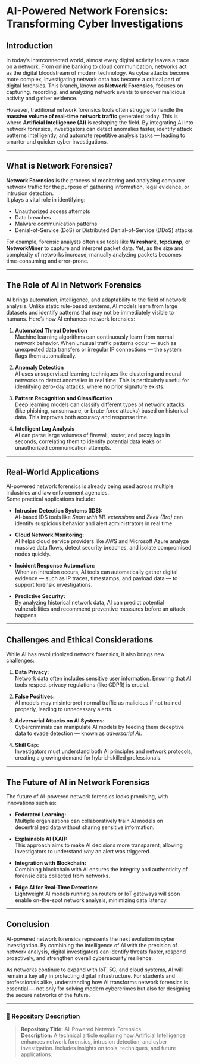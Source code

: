 # AI-Powered Network Forensics: Transforming Cyber Investigations

## Introduction
In today’s interconnected world, almost every digital activity leaves a trace on a network. From online banking to cloud communication, networks act as the digital bloodstream of modern technology. As cyberattacks become more complex, investigating network data has become a critical part of digital forensics. This branch, known as **Network Forensics**, focuses on capturing, recording, and analyzing network events to uncover malicious activity and gather evidence.

However, traditional network forensics tools often struggle to handle the **massive volume of real-time network traffic** generated today. This is where **Artificial Intelligence (AI)** is reshaping the field. By integrating AI into network forensics, investigators can detect anomalies faster, identify attack patterns intelligently, and automate repetitive analysis tasks — leading to smarter and quicker cyber investigations.

---

## What is Network Forensics?
**Network Forensics** is the process of monitoring and analyzing computer network traffic for the purpose of gathering information, legal evidence, or intrusion detection.  
It plays a vital role in identifying:
- Unauthorized access attempts  
- Data breaches  
- Malware communication patterns  
- Denial-of-Service (DoS) or Distributed Denial-of-Service (DDoS) attacks  

For example, forensic analysts often use tools like **Wireshark**, **tcpdump**, or **NetworkMiner** to capture and interpret packet data. Yet, as the size and complexity of networks increase, manually analyzing packets becomes time-consuming and error-prone.

---

## The Role of AI in Network Forensics
AI brings automation, intelligence, and adaptability to the field of network analysis. Unlike static rule-based systems, AI models learn from large datasets and identify patterns that may not be immediately visible to humans. Here’s how AI enhances network forensics:

1. **Automated Threat Detection**  
   Machine learning algorithms can continuously learn from normal network behavior. When unusual traffic patterns occur — such as unexpected data transfers or irregular IP connections — the system flags them automatically.

2. **Anomaly Detection**  
   AI uses unsupervised learning techniques like clustering and neural networks to detect anomalies in real time. This is particularly useful for identifying zero-day attacks, where no prior signature exists.

3. **Pattern Recognition and Classification**  
   Deep learning models can classify different types of network attacks (like phishing, ransomware, or brute-force attacks) based on historical data. This improves both accuracy and response time.

4. **Intelligent Log Analysis**  
   AI can parse large volumes of firewall, router, and proxy logs in seconds, correlating them to identify potential data leaks or unauthorized communication attempts.

---

## Real-World Applications
AI-powered network forensics is already being used across multiple industries and law enforcement agencies.  
Some practical applications include:

- **Intrusion Detection Systems (IDS):**  
  AI-based IDS tools like *Snort with ML extensions* and *Zeek (Bro)* can identify suspicious behavior and alert administrators in real time.

- **Cloud Network Monitoring:**  
  AI helps cloud service providers like AWS and Microsoft Azure analyze massive data flows, detect security breaches, and isolate compromised nodes quickly.

- **Incident Response Automation:**  
  When an intrusion occurs, AI tools can automatically gather digital evidence — such as IP traces, timestamps, and payload data — to support forensic investigations.

- **Predictive Security:**  
  By analyzing historical network data, AI can predict potential vulnerabilities and recommend preventive measures before an attack happens.

---

## Challenges and Ethical Considerations
While AI has revolutionized network forensics, it also brings new challenges:

1. **Data Privacy:**  
   Network data often includes sensitive user information. Ensuring that AI tools respect privacy regulations (like GDPR) is crucial.

2. **False Positives:**  
   AI models may misinterpret normal traffic as malicious if not trained properly, leading to unnecessary alerts.

3. **Adversarial Attacks on AI Systems:**  
   Cybercriminals can manipulate AI models by feeding them deceptive data to evade detection — known as *adversarial AI*.

4. **Skill Gap:**  
   Investigators must understand both AI principles and network protocols, creating a growing demand for hybrid-skilled professionals.

---

## The Future of AI in Network Forensics
The future of AI-powered network forensics looks promising, with innovations such as:

- **Federated Learning:**  
  Multiple organizations can collaboratively train AI models on decentralized data without sharing sensitive information.

- **Explainable AI (XAI):**  
  This approach aims to make AI decisions more transparent, allowing investigators to understand *why* an alert was triggered.

- **Integration with Blockchain:**  
  Combining blockchain with AI ensures the integrity and authenticity of forensic data collected from networks.

- **Edge AI for Real-Time Detection:**  
  Lightweight AI models running on routers or IoT gateways will soon enable on-the-spot network analysis, minimizing data latency.

---

## Conclusion
AI-powered network forensics represents the next evolution in cyber investigation. By combining the intelligence of AI with the precision of network analysis, digital investigators can identify threats faster, respond proactively, and strengthen overall cybersecurity resilience.

As networks continue to expand with IoT, 5G, and cloud systems, AI will remain a key ally in protecting digital infrastructure. For students and professionals alike, understanding how AI transforms network forensics is essential — not only for solving modern cybercrimes but also for designing the secure networks of the future.

---

### 🧩 Repository Description
> **Repository Title:** AI-Powered Network Forensics  
> **Description:** A technical article exploring how Artificial Intelligence enhances network forensics, intrusion detection, and cyber investigation. Includes insights on tools, techniques, and future applications.


